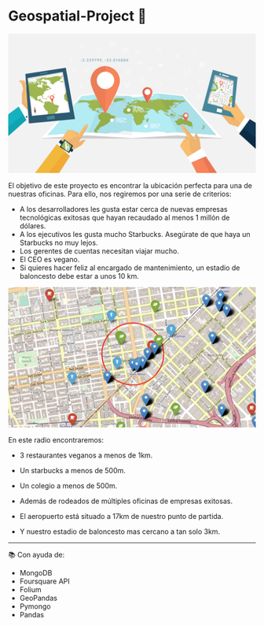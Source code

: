 # Geospatial-Project 📍

![GEO](/images/localitation.jpg)



El objetivo de este proyecto es encontrar la ubicación perfecta para una de nuestras oficinas. Para ello, nos regiremos por una serie de criterios:

- A los desarrolladores les gusta estar cerca de nuevas empresas tecnológicas exitosas que hayan recaudado al menos 1 millón de dólares.
- A los ejecutivos les gusta mucho Starbucks. Asegúrate de que haya un Starbucks no muy lejos.
- Los gerentes de cuentas necesitan viajar mucho.
- El CEO es vegano.
- Si quieres hacer feliz al encargado de mantenimiento, un estadio de baloncesto debe estar a unos 10 km.




![map](/images/GEO.png)

En este radio encontraremos:

- 3 restaurantes veganos a menos de 1km.
- Un starbucks a menos de 500m.
- Un colegio a menos de 500m.
- Además de rodeados de múltiples oficinas de empresas exitosas.

- El aeropuerto está situado a 17km de nuestro punto de partida.
- Y nuestro estadio de baloncesto mas cercano a tan solo 3km.

------------------------------------------------------------------------------------------------------

📚 Con ayuda de: 

* MongoDB
* Foursquare API
* Folium
* GeoPandas
* Pymongo
* Pandas





